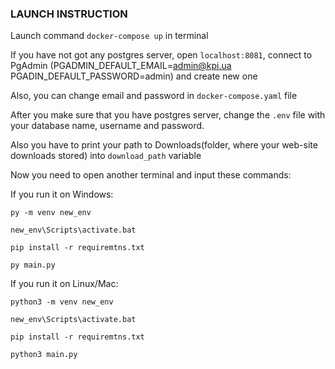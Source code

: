 ### LAUNCH INSTRUCTION
Launch command ```docker-compose up``` in terminal


If you have not got any postgres server, open ```localhost:8081```, connect to PgAdmin (PGADMIN_DEFAULT_EMAIL=admin@kpi.ua PGADIN_DEFAULT_PASSWORD=admin) and create new one


Also, you can change email and password in ```docker-compose.yaml``` file


After you make sure that you have postgres server, change the ```.env``` file with your database name, username and password. 


Also you have to print your path to Downloads(folder, where your web-site downloads stored) into ```download_path``` variable


Now you need to open another terminal and input these commands:


If you run it on Windows:


```py -m venv new_env```


```new_env\Scripts\activate.bat```


```pip install -r requiremtns.txt```


```py main.py```



If you run it on Linux/Mac:


```python3 -m venv new_env```


```new_env\Scripts\activate.bat```


```pip install -r requiremtns.txt```


```python3 main.py```

